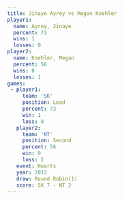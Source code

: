 ```yaml
---
title: Jinaye Ayrey vs Megan Koehler
player1:              
  name: Ayrey, Jinaye 
  percent: 73         
  wins: 1             
  losses: 0           
player2:              
  name: Koehler, Megan
  percent: 56         
  wins: 0             
  losses: 1           
games:
 - player1:        
     team: 'SK'    
     position: Lead
     percent: 73   
     win: 1        
     loss: 0       
   player2:          
     team: 'NT'      
     position: Second
     percent: 56     
     win: 0          
     loss: 1         
   event: Hearts       
   year: 2013          
   draw: Round Robin(1)
   score: SK 7 - NT 2  
---
```

